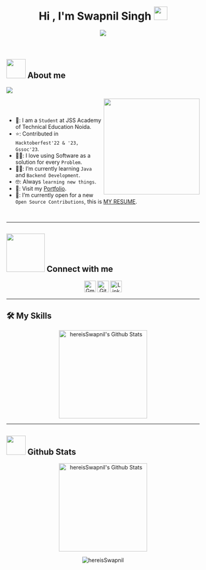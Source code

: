 <h1 align="center">Hi , I'm Swapnil Singh <img src="https://media.giphy.com/media/hvRJCLFzcasrR4ia7z/giphy.gif" width="35"></h1>
<p align="center">
  <img src="https://readme-typing-svg.herokuapp.com?font=Time+New+Roman&color=%23C8BE25&size=25&center=true&vCenter=true&width=600&height=100&lines=Computer+Science+Student;HacktoberFest+2023;Hackerrank+Python+(5⭐);Code+Chef+(2⭐);Always+learning+new+things">
</p>
<br>
	
## <picture><img src = "https://github.com/hereisSwapnil/hereisSwapnil/blob/main/Images/about_me.gif?raw=true" width = 50px></picture> About me
<img src="https://visitcount.itsvg.in/api?id=hereisSwapnil&label=Profile%20Views&color=6&icon=5&pretty=true" align="center"/>

<picture> <img align="right" src="https://github.com/hereisSwapnil/hereisSwapnil/blob/main/Images/Right_Side.gif?raw=true" width = 250px></picture>

<br><br>

- 🏫: I am a `Student` at JSS Academy of Technical Education Noida.
- ⭐: Contributed in `Hacktoberfest'22 & '23, Gssoc'23`.
- 👨‍💻: I love using Software as a solution for every `Problem`.
- 👨‍🎓: I’m currently learning `Java` and `Backend Development`.
- 🤓: Always `learning new things`.
- 📗: Visit my [Portfolio](https://hereisSwapnil.github.io/portfolio/).
- 🤔: I’m currently open for a new `Open Source Contributions`, this is [MY RESUME](https://github.com/hereisSwapnil/hereisSwapnil/blob/main/Resume%20Swapnil%20Singh.pdf).
<br>

---

## <picture> <img src="https://github.com/hereisSwapnil/hereisSwapnil/blob/main/Images/Connect-with-me.gif?raw=true" width="100px"> </picture> Connect with me
<p align="center">
	<a href="mailto:swapnilskumar99@gmail.com"><img  height = 30px; img src="https://img.shields.io/badge/gmail-%23EA4335.svg?style=plastic&logo=gmail&logoColor=white" target="_blank" alt="Gmail"/></a>
	<a href="https://github.com/hereisSwapnil"><img height = 30px; src="https://img.shields.io/badge/github-%23181717.svg?style=plastic&logo=github&logoColor=white " target="_blank" alt="GitHub"/></a>
	<a href="https://www.linkedin.com/in/SwapnilSingh99/"><img  height = 30px; src="https://img.shields.io/badge/linkedin-%230A66C2.svg?style=plastic&logo=linkedin&logoColor=white" target="_blank" alt="LinkedIn"/></a>
</p>

---

## 🛠️ My Skills

<p align="center">
	    <img alt="hereisSwapnil's Github Stats" src="https://skillicons.dev/icons?i=html,css,js,react,nodejs,mongodb,python,java,cpp,c,firebase,php,sql" height="230px"/> 

---

## <picture> <img src = "https://github.com/hereisSwapnil/hereisSwapnil/blob/main/Images/Statistics.gif?raw=true" width = 50px>  </picture> Github Stats

<p align="center">
	    <img alt="hereisSwapnil's Github Stats" src="https://github-readme-stats.vercel.app/api?username=hereisSwapnil&show_icons=true&count_private=true&locale=en&theme=dark&layout=compact" height="230px"/>
</p>
<p align="center">
<!-- 	  <img src="https://github-readme-stats.vercel.app/api/top-langs?username=hereisSwapnil&layout=compact&show_icons=true&locale=en&theme=dark" alt="7oSkaaa" height="230px"/> -->
<div align="center">
<p><img align="center" src="https://github-readme-streak-stats.herokuapp.com/?user=hereisSwapnil&theme=dark" alt="hereisSwapnil" /></p>
</div>
</p>
<br/>


